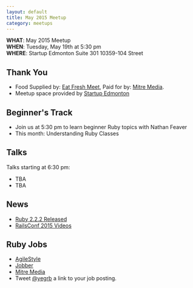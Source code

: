 ```yaml
---
layout: default
title: May 2015 Meetup
category: meetups
---
```


 **WHAT**: May 2015 Meetup  
 **WHEN**: Tuesday, May 19th at 5:30 pm  
 **WHERE**: Startup Edmonton Suite 301 10359-104 Street  

## Thank You

* Food Supplied by: [Eat Fresh Meet](http://eatfreshmeet.org/), Paid for by: [Mitre Media](http://mitremedia.com/).
* Meetup space provided by [Startup Edmonton](http://www.startupedmonton.com/)

## Beginner's Track

* Join us at 5:30 pm to learn beginner Ruby topics with Nathan Feaver
* This month: Understanding Ruby Classes

## Talks

Talks starting at 6:30 pm:

* TBA
* TBA

## News

* [Ruby 2.2.2 Released](https://www.ruby-lang.org/en/news/2015/04/13/ruby-2-2-2-released/)
* [RailsConf 2015 Videos](http://confreaks.tv/events/railsconf2015)

## Ruby Jobs
  * [AgileStyle](http://www.agilestyle.com/careers/)
  * [Jobber](https://getjobber.com/jobs/rails_developer)
  * [Mitre Media](http://mitremedia.com/#careers)
  * Tweet [@yegrb](https://twitter.com/yegrb) a link to your job posting.
